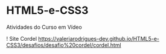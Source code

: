 # HTML5-e-CSS3
Atividades do Curso em Vídeo

! Site Cordel
https://valeriarodrigues-dev.github.io/HTML5-e-CSS3/desafios/desafio%20cordel/cordel.html
